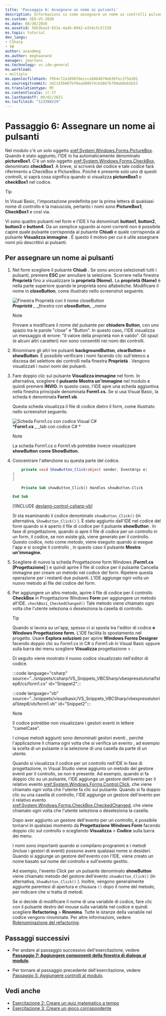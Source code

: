 ```yaml
---
title: 'Passaggio 6: Assegnare un nome ai pulsanti'
description: Informazioni su come assegnare un nome ai controlli pulsante.
ms.custom: SEO-VS-2020
ms.date: 08/30/2016
ms.assetid: 56b3baa3-651e-4ad4-8942-e334c5c57158
ms.topic: tutorial
dev_langs:
- CSharp
- VB
author: anandmeg
ms.author: meghaanand
manager: jmartens
ms.technology: vs-ide-general
ms.workload:
- multiple
ms.openlocfilehash: f954c72a18987deccca94b4870e636fec2f5e201
ms.sourcegitcommit: 3d1143b007bf0ead80bf4cb3867bf89ab0ab5b53
ms.translationtype: MT
ms.contentlocale: it-IT
ms.lasthandoff: 09/02/2021
ms.locfileid: "123398229"
---
```

# <a name="step-6-name-your-button-controls"></a>Passaggio 6: Assegnare un nome ai pulsanti

Nel modulo c'è un solo oggetto <xref:System.Windows.Forms.PictureBox>. Quando è stato aggiunto, l'IDE lo ha automaticamente denominato **pictureBox1**. C'è un solo oggetto <xref:System.Windows.Forms.CheckBox>, denominato **checkBox1**. A breve, si scriverà del codice e tale codice farà riferimento a CheckBox e PictureBox. Poiché è presente solo uno di questi controlli, si saprà cosa significa quando si visualizza **pictureBox1** o **checkBox1** nel codice.

> [!TIP]
> In Visual Basic, l'impostazione predefinita per la prima lettera di qualsiasi nome di controllo è la maiuscola, pertanto i nomi sono **PictureBox1**, **CheckBox1** e così via.

Vi sono quattro pulsanti nel form e l'IDE li ha denominati **button1**, **button2**, **button3** e **button4**. Da un semplice sguardo ai nomi correnti non è possibile capire quale pulsante corrisponda al pulsante **Chiudi** e quale corrisponda al pulsante **Visualizza immagine** . È questo il motivo per cui è utile assegnare nomi più descrittivi ai pulsanti.

## <a name="to-name-your-button-controls"></a>Per assegnare un nome ai pulsanti

1. Nel form scegliere il pulsante **Chiudi** . Se sono ancora selezionati tutti i pulsanti, premere **ESC** per annullare la selezione. Scorrere nella finestra **Proprietà** fino a visualizzare la **proprietà (Nome).** La **proprietà (Name)** è nella parte superiore quando le proprietà sono alfabetiche. Modificare il nome in **closeButton**, come illustrato nello screenshot seguente.

    ![Finestra Proprietà con il nome closeButton](../ide/media/express_setnameproperty.png)<br>***Proprietà** _ _finestra con* ***closeButton**_ _name*

    > [!NOTE]
    > Provare a modificare il nome del pulsante per **chiudere Button**, con uno spazio tra le parole "close" e "Button". In questo caso, l'IDE visualizza un messaggio di errore: "Il valore della proprietà non è valido". Gli spazi (e alcuni altri caratteri) non sono consentiti nei nomi dei controlli.

1. Rinominare gli altri tre pulsanti **backgroundButton**, **clearButton** e **showButton**.
È possibile verificare i nomi facendo clic sull'elenco a discesa del selettore dei controlli nella finestra **Proprietà** . Vengono visualizzati i nuovi nomi dei pulsanti.

1. Fare doppio clic sul pulsante **Visualizza immagine** nel form. In alternativa, scegliere il **pulsante Mostra un'immagine** nel modulo e quindi premere **INVIO.** In questo caso, l'IDE apre una scheda aggiuntiva nella finestra principale denominata **Form1.cs.** Se si usa Visual Basic, la scheda è denominata **Form1.vb**.

   Questa scheda visualizza il file di codice dietro il form, come illustrato nello screenshot seguente.

    ![Scheda Form1.cs con codice Visual C&#35;](../ide/media/express_showbuttoncode.png)<br>
***Form1.cs** _ _tab con codice C# *

    > [!NOTE]
    > La scheda Form1.cs o Form1.vb potrebbe invece visualizzare **showButton** **come ShowButton.**

1. Concentrare l'attenzione su questa parte del codice.

    ```csharp
        private void ShowButton_Click(object sender, EventArgs e)
    {
    }
    ```

    ```vb
        Private Sub showButton_Click() Handles showButton.Click

    End Sub
    ```

   [!INCLUDE [devlang-control-csharp-vb](./includes/devlang-control-csharp-vb.md)]

   Si sta esaminando il codice denominato `showButton_Click()` (in alternativa, `ShowButton_Click()` ). È stato aggiunto dall'IDE nel codice del form quando si è aperto il file di codice per il pulsante **showButton** . In fase di progettazione, quando si apre il file di codice per un controllo in un form, il codice, se non esiste già, viene generato per il controllo. Questo codice, noto come *metodo*, viene eseguito quando si esegue l'app e si sceglie il controllo , in questo caso il pulsante **Mostra un'immagine.**

1. Scegliere  di nuovo la scheda Progettazione form Windows (**Form1.cs [Progettazione]**  ) e quindi aprire il file di codice per il pulsante Cancella immagine per creare un metodo nel codice del form. Ripetere questa operazione per i restanti due pulsanti. L'IDE aggiunge ogni volta un nuovo metodo al file del codice del form.

1. Per aggiungere un altro metodo, aprire il file di codice per il controllo **CheckBox** in Progettazione Windows **Form** per aggiungere un metodo all'IDE. `checkBox1_CheckedChanged()` Tale metodo viene chiamato ogni volta che l'utente seleziona o deseleziona la casella di controllo.

   > [!TIP]
   > Quando si lavora su un'app, spesso ci si sposta tra l'editor di codice **e Windows Progettazione form.** L'IDE facilita lo spostamento nel progetto. Usare **Esplora soluzioni** per aprire **Windows Forms Designer** facendo doppio clic su *Form1.cs* in C# o *Form1.vb* in Visual Basic oppure sulla barra dei menu scegliere **Visualizza** progettazione  >  .

    Di seguito viene mostrato il nuovo codice visualizzato nell'editor di codice.

    :::code language="csharp" source="../snippets/csharp/VS_Snippets_VBCSharp/vbexpresstutorial1step6/cs/form1.cs" id="Snippet2":::

    :::code language="vb" source="../snippets/visualbasic/VS_Snippets_VBCSharp/vbexpresstutorial1step6/vb/form1.vb" id="Snippet2":::

    > [!NOTE]
    > Il codice potrebbe non visualizzare i gestori eventi in lettere "camelCase".

    I cinque metodi aggiunti sono denominati gestori eventi *,* perché l'applicazione li chiama ogni volta che si verifica un evento , ad esempio la scelta di un pulsante o la selezione di una casella da parte di un utente.

    Quando si visualizza il codice per un controllo nell'IDE in fase di progettazione, in Visual Studio viene aggiunto un metodo del gestore eventi per il controllo, se non è presente. Ad esempio, quando si fa doppio clic su un pulsante, l'IDE aggiunge un gestore dell'evento per il relativo evento <xref:System.Windows.Forms.Control.Click>, che viene chiamato ogni volta che l'utente fa clic sul pulsante. Quando si fa doppio clic su una casella di controllo, l'IDE aggiunge un gestore dell'evento per il relativo evento <xref:System.Windows.Forms.CheckBox.CheckedChanged>, che viene chiamato ogni volta che l'utente seleziona o deseleziona la casella.

    Dopo aver aggiunto un gestore dell'evento per un controllo, è possibile tornarvi in qualsiasi momento da **Progettazione Windows Form** facendo doppio clic sul controllo o scegliendo **Visualizza** > **Codice** sulla barra dei menu.

    I nomi sono importanti quando si compilano programmi e i metodi (inclusi i gestori di eventi) possono avere qualsiasi nome si desideri. Quando si aggiunge un gestore dell'evento con l'IDE, viene creato un nome basato sul nome del controllo e sull'evento gestito.

    Ad esempio, l'evento Click per un pulsante denominato **showButton** viene chiamato metodo del gestore dell'evento `showButton_Click()` (in alternativa, `ShowButton_Click()` ). Inoltre, vengono generalmente aggiunte parentesi di apertura e chiusura `()` dopo il nome del metodo, per indicare che si tratta di metodi.

    Se si decide di modificare il nome di una variabile di codice, fare clic con il pulsante destro del mouse sulla variabile nel codice e quindi scegliere **Refactoring**  >  **Rinomina**. Tutte le istanze della variabile nel codice vengono rinominate. Per altre informazioni, vedere [Ridenominazione del refactoring](../ide/reference/rename.md).

## <a name="next-steps"></a>Passaggi successivi

* Per andare al passaggio successivo dell'esercitazione, vedere **[Passaggio 7: Aggiungere componenti della finestra di dialogo al modulo](../ide/step-7-add-dialog-components-to-your-form.md)**.

* Per tornare al passaggio precedente dell'esercitazione, vedere [Passaggio 5: Aggiungere controlli al modulo](../ide/step-5-add-controls-to-your-form.md).

## <a name="see-also"></a>Vedi anche

* [Esercitazione 2: Creare un quiz matematico a tempo](tutorial-2-create-a-timed-math-quiz.md)
* [Esercitazione 3: Creare un gioco corrispondente](tutorial-3-create-a-matching-game.md)
